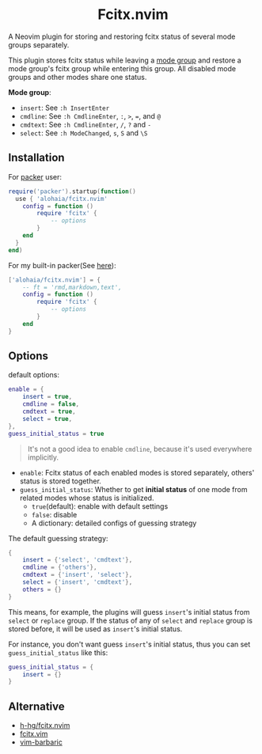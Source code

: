 <h1 align="center">Fcitx.nvim</h1>

A Neovim plugin for storing and restoring fcitx status of several mode groups separately.

This plugin stores fcitx status while leaving a <ins>mode group</ins> and restore a mode group's
fcitx group while entering this group. All disabled mode groups and other modes share one status.

**Mode group**:

- `insert`: See `:h InsertEnter`
- `cmdline`: See `:h CmdlineEnter`, `:`, `>`, `=`, and `@`
- `cmdtext`: See `:h CmdlineEnter`, `/`, `?` and `-`
- `select`: See `:h ModeChanged`, `s`, `S` and `\S`

## Installation

For [packer](https://github.com/wbthomason/packer.nvim) user:

```lua
require('packer').startup(function()
  use { 'alohaia/fcitx.nvim'
    config = function ()
        require 'fcitx' {
            -- options
        }
    end
  }
end)
```

For my built-in packer(See [here](https://github.com/alohaia/nvimcfg)):

```lua
['alohaia/fcitx.nvim'] = {
    -- ft = 'rmd,markdown,text',
    config = function ()
        require 'fcitx' {
            -- options
        }
    end
}
```

## Options

default options:

```lua
enable = {
    insert = true,
    cmdline = false,
    cmdtext = true,
    select = true,
},
guess_initial_status = true
```

> It's not a good idea to enable `cmdline`, because it's used everywhere implicitly.

- `enable`: Fcitx status of each enabled modes is stored separately, others' status is stored together.
- `guess_initial_status`: Whether to get **initial status** of one mode from related modes whose status is initialized.
    - `true`(default): enable with default settings
    - `false`: disable
    - A dictionary: detailed configs of guessing strategy

The default guessing strategy:

```lua
{
    insert = {'select', 'cmdtext'},
    cmdline = {'others'},
    cmdtext = {'insert', 'select'},
    select = {'insert', 'cmdtext'},
    others = {}
}
```

This means, for example, the plugins will guess `insert`'s initial status from `select` or `replace` group.
If the status of any of `select` and `replace` group is stored before, it will be used as `insert`'s initial status.

For instance, you don't want guess `insert`'s initial status, thus you can set `guess_initial_status` like this:

```lua
guess_initial_status = {
    insert = {}
}
```

## Alternative

- [h-hg/fcitx.nvim](https://github.com/h-hg/fcitx.nvim)
- [fcitx.vim](https://github.com/lilydjwg/fcitx.vim)
- [vim-barbaric](https://github.com/rlue/vim-barbaric)

